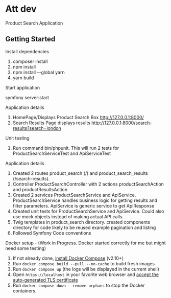 # Att dev

Product Search Application

## Getting Started

Install dependencies

1. composer install
2. npm install
3. npm install --global yarn
4. yarn build

Start application

symfony server:start

Application details

1. HomePage/Displays Product Search Box  http://127.0.0.1:8000/
2. Search Results Page displays results http://127.0.0.1:8000/search-results?search=london


Unit testing

1. Run command bin/phpunit. This will run 2 tests for ProductSearchServiceTest and ApiServiceTest


Application details

1. Created 2 routes product_search (/) and product_search_results (/search-results). 
2. Controller ProductSearchController with 2 actions productSearchAction and productResultsAction
3. Created 2 services ProductSearchService and ApiService. ProductSearchService handles business logic for getting results and filter parameters. ApiService is generic service to get ApiResponse
4. Created unit tests for ProductSearchService and ApiService. Could also use mock objects instead of making actual API calls.
5. Twig templates in product_search directory. created components directory for code likely to be reused example pagination and listing
6. Followed Symfony Code conventions

Docker setup - (Work in Progress. Docker started correctly for me but might need some testing) 

1. If not already done, [install Docker Compose](https://docs.docker.com/compose/install/) (v2.10+)
2. Run `docker compose build --pull --no-cache` to build fresh images
3. Run `docker compose up` (the logs will be displayed in the current shell)
4. Open `https://localhost` in your favorite web browser and [accept the auto-generated TLS certificate](https://stackoverflow.com/a/15076602/1352334)
5. Run `docker compose down --remove-orphans` to stop the Docker containers.